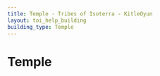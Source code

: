 ```yaml
---
title: Temple - Tribes of Isoterra - KitleOyun
layout: toi_help_building
building_type: Temple
---
```


<h1 class="h1">Temple</h1>
